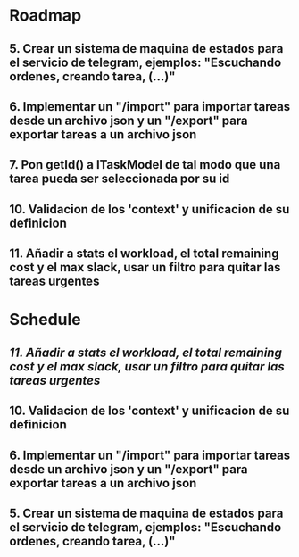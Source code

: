 # Roadmap
## 5. Crear un sistema de maquina de estados para el servicio de telegram, ejemplos: "Escuchando ordenes, creando tarea, (...)"
## 6. Implementar un "/import" para importar tareas desde un archivo json y un "/export" para exportar tareas a un archivo json
## 7. Pon getId() a ITaskModel de tal modo que una tarea pueda ser seleccionada por su id
## 10. Validacion de los 'context' y unificacion de su definicion
## 11. Añadir a stats el workload, el total remaining cost y el max slack, usar un filtro para quitar las tareas urgentes

# Schedule
## *11. Añadir a stats el workload, el total remaining cost y el max slack, usar un filtro para quitar las tareas urgentes*
## 10. Validacion de los 'context' y unificacion de su definicion
## 6. Implementar un "/import" para importar tareas desde un archivo json y un "/export" para exportar tareas a un archivo json
## 5. Crear un sistema de maquina de estados para el servicio de telegram, ejemplos: "Escuchando ordenes, creando tarea, (...)"

